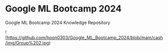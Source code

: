 # Google ML Bootcamp 2024
Google ML Bootcamp 2024 Knowledge Repository


![https://github.com/hoon0303/Google_ML_Bootcamp_2024/blob/main/cash/img/Group%202.jpg)
